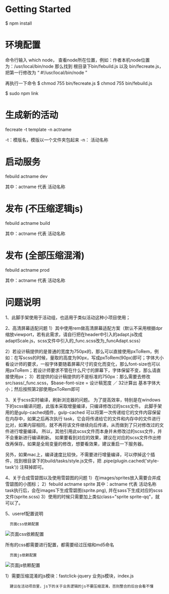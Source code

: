 
# Getting Started

$ npm install 

# 环境配置
命令行输入 which node， 查看node所在位置，例如：作者本机node位置为：/usr/local/bin/node
那么找到 根目录下bin/febuild.js 以及 bin/fecreate.js，把第一行修改为 “ #!/usr/local/bin/node ”

再执行一下命令
$ chmod 755 bin/fecreate.js
$ chmod 755 bin/febuild.js

$ sudo npm link

# 生成新的活动

fecreate -t template -n actname

-t：模版名，模版以一个文件夹包起来
-n： 活动名称

# 启动服务

febuild actname dev

其中：actname 代表 活动名称

# 发布 (不压缩逻辑js)

febuild actname build

其中：actname 代表 活动名称

# 发布 (全部压缩混淆)

febuild actname prod

其中：actname 代表 活动名称

# 问题说明

1、此脚手架使用于活动组，也适用于类似活动这种小项目使用；

2、高清屏幕适配问题
   1）其中使用rem做高清屏幕适配方案（默认不采用根据dpr缩放viewport，若有此需求，请自行把在header中引入的adapt.js改成adaptScale.js，scss文件中引入的_func.scss改为_funcAdapt.scss）
   
   2）若设计稿提供的是普通的宽度为750px的，那么可以直接使用pxToRem，例如：在写scss的时候，量取的高度为90px，写成pxToRem(90px)即可；字体大小看设计师的要求，一般字体要随着屏幕尺寸的变化而变化，那么font-size也可以用pxToRem；若设计师要求不管在什么尺寸的屏幕下，字体保留不变，那么请直接使用px；
   3）若提供的设计稿提供的不是标准的750px：那么需要去修改src/sass/_func.scss，$base-font-size = 设计稿宽度 ／ 32计算出 基本字体大小；然后按照第2部使用pxToRem即可

3、关于scss实时编译，刷新浏览器的问题。
   为了提高效率，特别是在windows下的scss编译问题，此版本采取增量编译，只编译修改过的scss文件。
   此脚手架用的是gulp-cached插件，gulp-cached 可以将第一次传递给它的文件内容保留在内存中，如果之后再次执行 task，它会将传递给它的文件和内存中的文件进行比对，如果内容相同，就不再将该文件继续向后传递，从而做到了只对修改过的文件进行增量编译。
   所以，其他引用此scss文件而本身并未修改过的scss文件，并不会重新进行编译刷新。
   如果要看到对应的效果，建议在对应的scss文件作出修改再保存。如果是全局变量的修改，想要看效果，建议重启一下服务器。

   另外，如果mac上，编译速度比较快，不需要进行增量编译，可以停掉这个插件，找到根目录下的build/tasks/style.js文件，把 .pipe(plugin.cached('style-task')) 注释掉即可。

4、关于合成雪碧图以及使用雪碧图的问题
   1）在images/sprites放入需要合并成雪碧图的小图标；
   2）febuild actname sprite
      其中：actname 代表 活动名称
      task执行后，会在images下生成雪碧图(sprite.png), 并在sass下生成对应的scss文件(sprite.scss)
   3）使用的时候只需要加上类似class="sprite sprite-qq"，就可以了。

5、useref配置说明

      页面css依赖配置
   ![页面css依赖配置](https://github.com/simona1989/readme-images/blob/master/pic0.png)
   
   所有的css都需要进行配置，都需要经过压缩和md5命名
   
      页面js依赖配置
   ![页面js依赖配置](https://github.com/simona1989/readme-images/blob/master/pic1.png)

   1）需要压缩混淆的js模块：fastclick-jquery
      业务js模块，index.js

      建议在活动项目里，js下的关于业务逻辑的js不要压缩混淆，否则整合的后台会看不懂

